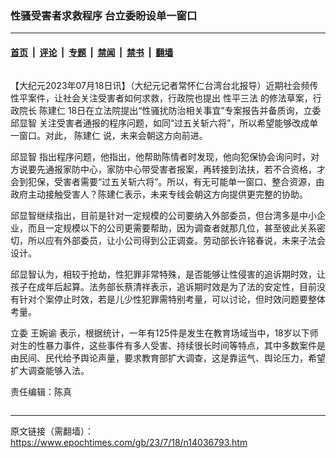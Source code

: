 ### 性骚受害者求救程序 台立委盼设单一窗口

---

#### [首页](../../../..?n14036793) &nbsp;|&nbsp; [评论](../../../../../epoch-comment?n14036793) &nbsp;|&nbsp; [专题](../../../../../epoch-special?n14036793) &nbsp;|&nbsp; [禁闻](../../../../../epoch-news?n14036793) &nbsp;|&nbsp; [禁书](../../../../../books?n14036793) &nbsp;|&nbsp; [翻墙](https://github.com/gfw-breaker/nogfw/blob/master/README.md?n14036793)


<div class="column" id="artbody" itemprop="articleBody">
 <!-- article content begin -->
 <p>
  【大纪元2023年07月18日讯】（大纪元记者常怀仁台湾台北报导）近期社会频传性平案件，让社会关注受害者如何求救，行政院也提出
  <ok href="https://www.epochtimes.com/gb/tag/%E6%80%A7%E5%B9%B3%E4%B8%89%E6%B3%95.html">
   性平三法
  </ok>
  的修法草案，行政院长
  <ok href="https://www.epochtimes.com/gb/tag/%E9%99%88%E5%BB%BA%E4%BB%81.html">
   陈建仁
  </ok>
  18日在立法院提出“性骚扰防治相关事宜”专案报告并备质询，立委
  <ok href="https://www.epochtimes.com/gb/tag/%E9%82%B1%E6%98%BE%E6%99%BA.html">
   邱显智
  </ok>
  关注受害者通报的程序问题，如同“过五关斩六将”，所以希望能够改成单一窗口。对此，
  <ok href="https://www.epochtimes.com/gb/tag/%E9%99%88%E5%BB%BA%E4%BB%81.html">
   陈建仁
  </ok>
  说，未来会朝这方向前进。
 </p>
 <p>
  <ok href="https://www.epochtimes.com/gb/tag/%E9%82%B1%E6%98%BE%E6%99%BA.html">
   邱显智
  </ok>
  指出程序问题，他指出，他帮助陈情者时发现，他向犯保协会询问时，对方说要先通报家防中心，家防中心带受害者报案，再转接到法扶，若不合资格，才会到犯保，受害者需要“过五关斩六将”。所以，有无可能单一窗口、整合资源，由政府主动接触受害人？陈建仁表示，未来专线会朝这方向提供更完整的协助。
 </p>
 <p>
  邱显智继续指出，目前是针对一定规模的公司要纳入外部委员，但台湾多是中小企业，而且一定规模以下的公司更需要帮助，因为调查者就那几位，甚至彼此关系密切，所以应有外部委员，让小公司得到公正调查。劳动部长许铭春说，未来子法会设计。
 </p>
 <p>
  邱显智认为，相较于抢劫，性犯罪非常特殊，是否能够让性侵害的追诉期时效，让孩子在成年后起算。法务部长蔡清祥表示，追诉期时效是为了法的安定性，目前没有针对个案停止时效，若是儿少性犯罪需特别考量，可以讨论，但时效问题要整体考量。
 </p>
 <p>
  立委
  <ok href="https://www.epochtimes.com/gb/tag/%E7%8E%8B%E5%A9%89%E8%B0%95.html">
   王婉谕
  </ok>
  表示，根据统计，一年有125件是发生在教育场域当中，18岁以下师对生的性暴力事件，这些事件有多人受害、持续很长时间等特点，其中多数案件是由民间、民代给予舆论声量，要求教育部扩大调查，这是靠运气、舆论压力，希望扩大调查能够入法。
 </p>
 <p>
  责任编辑：陈真
 </p>
 <!-- article content end -->
</div>


<img src='http://gfw-breaker.win/epoch-news/pages/ncid1349361/n14036793.md' width='0px' height='0px'/>

---

原文链接（需翻墙）：https://www.epochtimes.com/gb/23/7/18/n14036793.htm